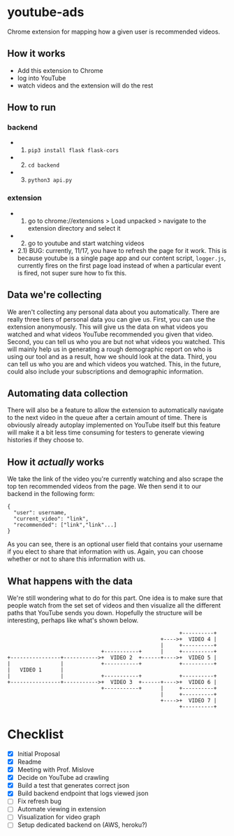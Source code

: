 # youtube-ads
Chrome extension for mapping how a given user is recommended videos. 

## How it works
- Add this extension to Chrome
- log into YouTube
- watch videos and the extension will do the rest

## How to run
### backend
- 1) `pip3 install flask flask-cors`
- 2) `cd backend`
- 3) `python3 api.py`
### extension
- 1) go to chrome://extensions > Load unpacked > navigate to the extension directory and select it
- 2) go to youtube and start watching videos
- 2.1) BUG: currently, 11/17, you have to refresh the page for it work. This is because youtube is a 
  single page app and our content script, `logger.js`, currently fires on the first page load instead
  of when a particular event is fired, not super sure how to fix this. 
## Data we're collecting
We aren't collecting any personal data about you automatically. There are really three
tiers of personal data you can give us. First, you can use the extension anonymously. 
This will give us the data on what videos you watched and what videos YouTube recommended
you given that video. Second, you can tell us who you are but not what videos you watched.
This will mainly help us in generating a rough demographic report on who is using our tool
and as a result, how we should look at the data. Third, you can tell us who you are and which
videos you watched. This, in the future, could also include your subscriptions and demographic
information.

## Automating data collection
There will also be a feature to allow the extension to automatically navigate to the next video 
in the queue after a certain amount of time. There is obviously already autoplay implemented on 
YouTube itself but this feature will make it a bit less time consuming for testers to generate
viewing histories if they choose to. 

## How it *actually* works
We take the link of the video you're currently watching and also scrape the top ten recommended
videos from the page. We then send it to our backend in the following form:
```
{
  "user": username,
  "current_video": "link",
  "recommended": ["link","link"...]
}
```
As you can see, there is an optional user field that contains your username if you elect to share
that information with us. Again, you can choose whether or not to share this information with us.

## What happens with the data
We're still wondering what to do for this part. One idea is to make sure that people watch from 
the set set of videos and then visualize all the different paths that YouTube sends you down.
Hopefully the structure will be interesting, perhaps like what's shown below. 

```
                                                       +----------+
                                                 +---->+  VIDEO 4 |
                                                 |     +----------+
                              +-----------+      |     +----------+
+----------------+----------->+  VIDEO 2  +------+---->+  VIDEO 5 |
|                |            +-----------+            +----------+
|   VIDEO 1      |
|                |            +-----------+            +----------+
+----------------+----------->+  VIDEO 3  +------+---->+  VIDEO 6 |
                              +-----------+      |     +----------+
                                                 |     +----------+
                                                 +---->+  VIDEO 7 |
                                                       +----------+
```

# Checklist
- [x] Initial Proposal
- [x] Readme
- [x] Meeting with Prof. Mislove
- [x] Decide on YouTube ad crawling
- [x] Build a test that generates correct json
- [x] Build backend endpoint that logs viewed json
- [ ] Fix refresh bug
- [ ] Automate viewing in extension
- [ ] Visualization for video graph
- [ ] Setup dedicated backend on (AWS, heroku?)